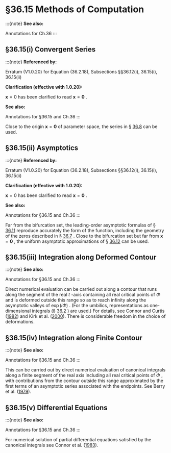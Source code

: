 # §36.15 Methods of Computation

:::{note}
**See also:**

Annotations for Ch.36
:::


## §36.15(i) Convergent Series

:::{note}
**Referenced by:**

Erratum (V1.0.20) for Equation (36.2.18), Subsections §§36.12(i), 36.15(i), 36.15(ii)

**Clarification (effective with 1.0.20):**

$\mathbf{x}=0$ has been clarified to read $\mathbf{x}=\boldsymbol{{0}}$ .

**See also:**

Annotations for §36.15 and Ch.36
:::

Close to the origin $\mathbf{x}=\boldsymbol{{0}}$ of parameter space, the series in § [36.8](./36.8.md "§36.8 Convergent Series Expansions ‣ Properties ‣ Chapter 36 Integrals with Coalescing Saddles") can be used.


## §36.15(ii) Asymptotics

:::{note}
**Referenced by:**

Erratum (V1.0.20) for Equation (36.2.18), Subsections §§36.12(i), 36.15(i), 36.15(ii)

**Clarification (effective with 1.0.20):**

$\mathbf{x}=0$ has been clarified to read $\mathbf{x}=\boldsymbol{{0}}$ .

**See also:**

Annotations for §36.15 and Ch.36
:::

Far from the bifurcation set, the leading-order asymptotic formulas of § [36.11](./36.11.md "§36.11 Leading-Order Asymptotics ‣ Properties ‣ Chapter 36 Integrals with Coalescing Saddles") reproduce accurately the form of the function, including the geometry of the zeros described in § [36.7](./36.7.md "§36.7 Zeros ‣ Properties ‣ Chapter 36 Integrals with Coalescing Saddles") . Close to the bifurcation set but far from $\mathbf{x}=\boldsymbol{{0}}$ , the uniform asymptotic approximations of § [36.12](./36.12.md "§36.12 Uniform Approximation of Integrals ‣ Applications ‣ Chapter 36 Integrals with Coalescing Saddles") can be used.


## §36.15(iii) Integration along Deformed Contour

:::{note}
**See also:**

Annotations for §36.15 and Ch.36
:::

Direct numerical evaluation can be carried out along a contour that runs along the segment of the real $t$ -axis containing all real critical points of $\Phi$ and is deformed outside this range so as to reach infinity along the asymptotic valleys of $\exp\left(i\Phi\right)$ . (For the umbilics, representations as one-dimensional integrals (§ [36.2](./36.2.md "§36.2 Catastrophes and Canonical Integrals ‣ Properties ‣ Chapter 36 Integrals with Coalescing Saddles") ) are used.) For details, see Connor and Curtis ([1982](./bib/C.html#bib570 "A method for the numerical evaluation of the oscillatory integrals associated with the cuspoid catastrophes: Application to Pearcey’s integral and its derivatives")) and Kirk et al. ([2000](./bib/K.html#bib1277 "An adaptive contour code for the numerical evaluation of the oscillatory cuspoid canonical integrals and their derivatives")). There is considerable freedom in the choice of deformations.


## §36.15(iv) Integration along Finite Contour

:::{note}
**See also:**

Annotations for §36.15 and Ch.36
:::

This can be carried out by direct numerical evaluation of canonical integrals along a finite segment of the real axis including all real critical points of $\Phi$ , with contributions from the contour outside this range approximated by the first terms of an asymptotic series associated with the endpoints. See Berry et al. ([1979](./bib/B.html#bib266 "The elliptic umbilic diffraction catastrophe")).


## §36.15(v) Differential Equations

:::{note}
**See also:**

Annotations for §36.15 and Ch.36
:::

For numerical solution of partial differential equations satisfied by the canonical integrals see Connor et al. ([1983](./bib/C.html#bib571 "A differential equation method for the numerical evaluation of the Airy, Pearcey and swallowtail canonical integrals and their derivatives")).
